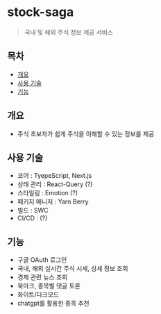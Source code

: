 # stock-saga
> 국내 및 해외 주식 정보 제공 서비스

## 목차
- [개요](#개요)
- [사용 기술](#사용-기술)
- [기능](#기능)
## 개요
- 주식 초보자가 쉽게 주식을 이해할 수 있는 정보를 제공
## 사용 기술
- 코어 : TyepeScript, Next.js
- 상태 관리 : React-Query (?)
- 스타일링 : Emotion (?)
- 패키지 매니저 : Yarn Berry
- 빌드 : SWC
- CI/CD : (?)
## 기능
- 구글 OAuth 로그인
- 국내, 해외 실시간 주식 시세, 상세 정보 조회
- 경제 관련 뉴스 조회
- 북마크, 종목별 댓글 토론
- 화이트/다크모드
- chatgpt를 활용한 종목 추천

